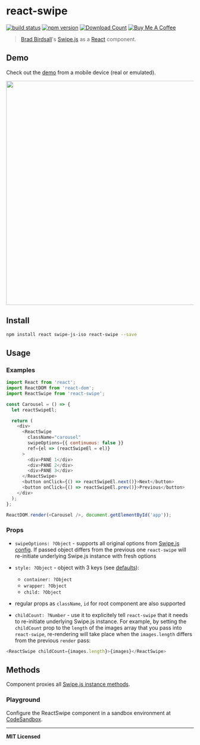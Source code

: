 # react-swipe

[![build status](http://img.shields.io/travis/voronianski/react-swipe.svg?style=flat)](https://travis-ci.org/voronianski/react-swipe)
[![npm version](http://badge.fury.io/js/react-swipe.svg)](http://badge.fury.io/js/react-swipe)
[![Download Count](http://img.shields.io/npm/dm/react-swipe.svg?style=flat)](http://www.npmjs.com/package/react-swipe)
<a href="https://www.buymeacoffee.com/voronianski" target="_blank"><img src="https://www.buymeacoffee.com/assets/img/custom_images/orange_img.png" height="20" alt="Buy Me A Coffee" style="height: auto !important;width: auto !important;" ></a>

> [Brad Birdsall](https://github.com/thebird)'s [Swipe.js](https://github.com/voronianski/swipe-js-iso) as a [React](http://facebook.github.io/react) component.

## Demo

Check out the [demo](http://voronianski.github.io/react-swipe/demo/) from a mobile device (real or emulated).

<img src="https://user-images.githubusercontent.com/974035/34205307-30965ccc-e582-11e7-9384-fe1ce991ff4f.gif" width="600" />

## Install

```bash
npm install react swipe-js-iso react-swipe --save
```

## Usage

### Examples

```javascript
import React from 'react';
import ReactDOM from 'react-dom';
import ReactSwipe from 'react-swipe';

const Carousel = () => {
  let reactSwipeEl;

  return (
    <div>
      <ReactSwipe
        className="carousel"
        swipeOptions={{ continuous: false }}
        ref={el => (reactSwipeEl = el)}
      >
        <div>PANE 1</div>
        <div>PANE 2</div>
        <div>PANE 3</div>
      </ReactSwipe>
      <button onClick={() => reactSwipeEl.next()}>Next</button>
      <button onClick={() => reactSwipeEl.prev()}>Previous</button>
    </div>
  );
};

ReactDOM.render(<Carousel />, document.getElementById('app'));
```

### Props

- `swipeOptions: ?Object` - supports all original options from [Swipe.js config](https://github.com/voronianski/swipe-js-iso#config-options). If passed object differs from the previous one `react-swipe` will re-initiate underlying Swipe.js instance with fresh options

- `style: ?Object` - object with 3 keys (see [defaults](https://github.com/voronianski/react-swipe/blob/gh-pages/src/index.js#L28)):

  - `container: ?Object`
  - `wrapper: ?Object`
  - `child: ?Object`

- regular props as `className`, `id` for root component are also supported

- `childCount: ?Number` - use it to explicitely tell `react-swipe` that it needs to re-initiate underlying Swipe.js instance. For example, by setting the `childCount` prop to the `length` of the images array that you pass into `react-swipe`, re-rendering will take place when the `images.length` differs from the previous `render` pass:

```js
<ReactSwipe childCount={images.length}>{images}</ReactSwipe>
```

## Methods

Component proxies all [Swipe.js instance methods](https://github.com/voronianski/swipe-js-iso/#swipe-api).

### Playground

Configure the ReactSwipe component in a sandbox environment at [CodeSandbox](https://codesandbox.io/s/q86m8n9qnj).

---

**MIT Licensed**
